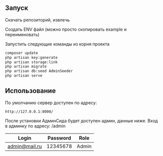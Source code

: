 ## Запуск
Скачать репозиторий, извлечь

Создать ENV файл (можно просто скопировать example и переименовать)

Запустить следующие команды из корня проекта

```bash
composer update
php artisan key:generate
php artisan storage:link
php artisan migrate
php artisan db:seed AdminSeeder
php artisan serve
```
## Использование

По умолчанию сервер доступен по адресу:

```
http://127.0.0.1:8000/
```
После установки АдминСида будет доступен админ, данные ниже.
Вход в админку по адресу: /admin

| Login | Password | Role |
|:---------:|:---------:|:---------:|
| admin@mail.ru | 12345678 | Admin |
